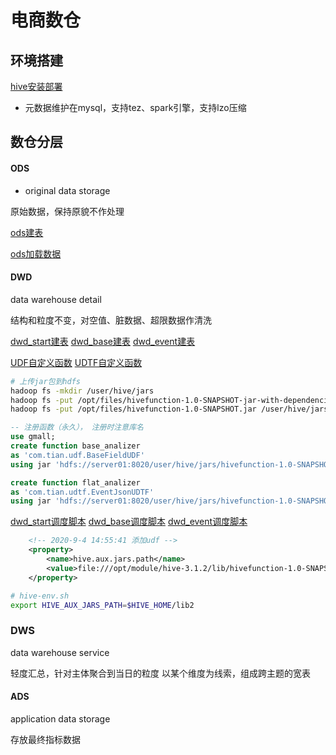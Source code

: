 # 电商数仓

## 环境搭建

[hive安装部署](../doc/env_build_new.md##hive-3.1.2)

 * 元数据维护在mysql，支持tez、spark引擎，支持lzo压缩

<!-- TODO mysql主从复制 -->

## 数仓分层

#### ODS
 * original data storage

原始数据，保持原貌不作处理

[ods建表](../code/sql/gmall.ods.sql)

[ods加载数据](../scripts/shell/gmall.ods_load.sh)


#### DWD
data warehouse detail

结构和粒度不变，对空值、脏数据、超限数据作清洗

[dwd_start建表](../code/sql/gmall.dwd_start.sql)
[dwd_base建表](../code/sql/gmall.dwd_base.sql)
[dwd_event建表](../code/sql/gmall.dwd_event.sql)

[UDF自定义函数](../proj/hivefunction/src/main/java/com/tian/udf/BaseFieldUDF.java)
[UDTF自定义函数](../proj/hivefunction/src/main/java/com/tian/udtf/EventJsonUDTF.java)

```sh
# 上传jar包到hdfs
hadoop fs -mkdir /user/hive/jars
hadoop fs -put /opt/files/hivefunction-1.0-SNAPSHOT-jar-with-dependencies.jar /user/hive/jars
hadoop fs -put /opt/files/hivefunction-1.0-SNAPSHOT.jar /user/hive/jars
```
```sql
-- 注册函数（永久）， 注册时注意库名
use gmall;
create function base_analizer 
as 'com.tian.udf.BaseFieldUDF' 
using jar 'hdfs://server01:8020/user/hive/jars/hivefunction-1.0-SNAPSHOT.jar';

create function flat_analizer 
as 'com.tian.udtf.EventJsonUDTF' 
using jar 'hdfs://server01:8020/user/hive/jars/hivefunction-1.0-SNAPSHOT.jar'; 
```

[dwd_start调度脚本](../scripts/shell/gmall.dwd_start.sh)
[dwd_base调度脚本](../scripts/shell/gmall.dwd_base.sh)
[dwd_event调度脚本](../scripts/shell/gmall.dwd_event.sh)


```xml
    <!-- 2020-9-4 14:55:41 添加udf -->
    <property>
        <name>hive.aux.jars.path</name>
        <value>file:///opt/module/hive-3.1.2/lib/hivefunction-1.0-SNAPSHOT.jar,file:///opt/module/hive-3.1.2/lib/hivefunction-1.0-SNAPSHOT-jar-with-dependencies.jar</value>
    </property>
```
```sh
# hive-env.sh
export HIVE_AUX_JARS_PATH=$HIVE_HOME/lib2
```

### DWS
data warehouse service

轻度汇总，针对主体聚合到当日的粒度
以某个维度为线索，组成跨主题的宽表

#### ADS
application data storage

存放最终指标数据



